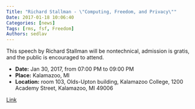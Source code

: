 ```yaml
---
Title: "Richard Stallman - \"Computing, Freedom, and Privacy\""
Date: 2017-01-18 10:06:40
Categories: [news]
Tags: [rms, fsf, Freedom]
Authors: sedlav
---
```


This speech by Richard Stallman will be nontechnical, admission is gratis, and the public is encouraged to attend.

- **Date:** Jan 30, 2017, from 07:00 PM to 09:00 PM
- **Place:** Kalamazoo, MI
- **Location:** room 103, Olds-Upton building, Kalamazoo College, 1200 Academy Street, Kalamazoo, MI 49006

[Link](https://www.fsf.org/events/rms-20170130-kalamazoo)
